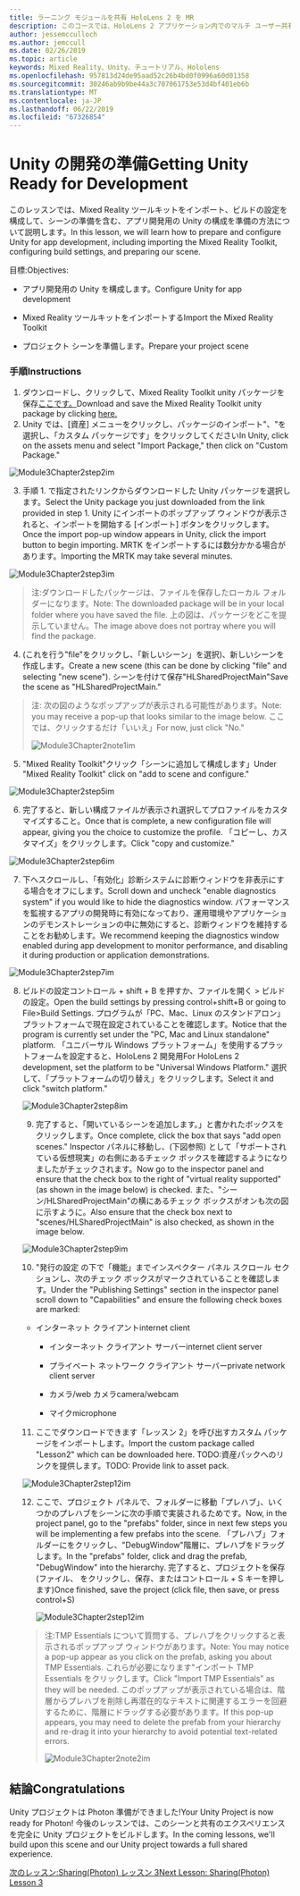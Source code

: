 ```yaml
---
title: ラーニング モジュールを共有 HoloLens 2 を MR
description: このコースでは、HoloLens 2 アプリケーション内でのマルチ ユーザー共有機能を実装する方法について説明します。
author: jessemcculloch
ms.author: jemccull
ms.date: 02/26/2019
ms.topic: article
keywords: Mixed Reality、Unity、チュートリアル、Hololens
ms.openlocfilehash: 957813d24de95aad52c26b4bd0f0996a60d01358
ms.sourcegitcommit: 30246ab9b9be44a3c707061753e53d4bf401eb6b
ms.translationtype: MT
ms.contentlocale: ja-JP
ms.lasthandoff: 06/22/2019
ms.locfileid: "67326854"
---
```

# <a name="getting-unity-ready-for-development"></a><span data-ttu-id="da8d2-104">**Unity の開発の準備**</span><span class="sxs-lookup"><span data-stu-id="da8d2-104">**Getting Unity Ready for Development**</span></span> 

<span data-ttu-id="da8d2-105">このレッスンでは、Mixed Reality ツールキットをインポート、ビルドの設定を構成して、シーンの準備を含む、アプリ開発用の Unity の構成を準備の方法について説明します。</span><span class="sxs-lookup"><span data-stu-id="da8d2-105">In this lesson, we will learn how to prepare and configure Unity for app development, including importing the Mixed Reality Toolkit, configuring build settings, and preparing our scene.</span></span>

<span data-ttu-id="da8d2-106">目標:</span><span class="sxs-lookup"><span data-stu-id="da8d2-106">Objectives:</span></span>

- <span data-ttu-id="da8d2-107">アプリ開発用の Unity を構成します。</span><span class="sxs-lookup"><span data-stu-id="da8d2-107">Configure Unity for app development</span></span>

- <span data-ttu-id="da8d2-108">Mixed Reality ツールキットをインポートする</span><span class="sxs-lookup"><span data-stu-id="da8d2-108">Import the Mixed Reality Toolkit</span></span>

- <span data-ttu-id="da8d2-109">プロジェクト シーンを準備します。</span><span class="sxs-lookup"><span data-stu-id="da8d2-109">Prepare your project scene</span></span>

### <a name="instructions"></a><span data-ttu-id="da8d2-110">手順</span><span class="sxs-lookup"><span data-stu-id="da8d2-110">Instructions</span></span>

1. <span data-ttu-id="da8d2-111">ダウンロードし、クリックして、Mixed Reality Toolkit unity パッケージを保存[ここです。](https://github.com/microsoft/MixedRealityToolkit-Unity/releases/download/v2.0.0-RC1-Refresh/Microsoft.MixedReality.Toolkit.Unity.Foundation-v2.0.0-RC1-Refresh.unitypackage)</span><span class="sxs-lookup"><span data-stu-id="da8d2-111">Download and save the Mixed Reality Toolkit unity package by clicking [here.](https://github.com/microsoft/MixedRealityToolkit-Unity/releases/download/v2.0.0-RC1-Refresh/Microsoft.MixedReality.Toolkit.Unity.Foundation-v2.0.0-RC1-Refresh.unitypackage)</span></span>
2. <span data-ttu-id="da8d2-112">Unity では、[資産] メニューをクリックし、パッケージのインポート"、"を選択し、「カスタム パッケージです」をクリックしてください</span><span class="sxs-lookup"><span data-stu-id="da8d2-112">In Unity, click on the assets menu and select "Import Package," then click on "Custom Package."</span></span>

![Module3Chapter2step2im](images/module3chapter2step2im.PNG)

3. <span data-ttu-id="da8d2-114">手順 1. で指定されたリンクからダウンロードした Unity パッケージを選択します。</span><span class="sxs-lookup"><span data-stu-id="da8d2-114">Select the Unity package you just downloaded from the link provided in step 1.</span></span> <span data-ttu-id="da8d2-115">Unity にインポートのポップアップ ウィンドウが表示されると、インポートを開始する [インポート] ボタンをクリックします。</span><span class="sxs-lookup"><span data-stu-id="da8d2-115">Once the import pop-up window appears in Unity, click the import button to begin importing.</span></span> <span data-ttu-id="da8d2-116">MRTK をインポートするには数分かかる場合があります。</span><span class="sxs-lookup"><span data-stu-id="da8d2-116">Importing the MRTK may take several minutes.</span></span>

![Module3Chapter2step3im](images/module3chapter2step3im.PNG)

> <span data-ttu-id="da8d2-118">注:ダウンロードしたパッケージは、ファイルを保存したローカル フォルダーになります。</span><span class="sxs-lookup"><span data-stu-id="da8d2-118">Note: The downloaded package will be in your local folder where you have saved the file.</span></span> <span data-ttu-id="da8d2-119">上の図は、パッケージをどこを提示していません。</span><span class="sxs-lookup"><span data-stu-id="da8d2-119">The image above does not portray where you will find the package.</span></span>

4. <span data-ttu-id="da8d2-120">(これを行う"file"をクリックし、「新しいシーン」を選択)、新しいシーンを作成します。</span><span class="sxs-lookup"><span data-stu-id="da8d2-120">Create a new scene (this can be done by clicking "file" and selecting "new scene").</span></span> <span data-ttu-id="da8d2-121">シーンを付けて保存"HLSharedProjectMain"</span><span class="sxs-lookup"><span data-stu-id="da8d2-121">Save the scene as "HLSharedProjectMain."</span></span>

> <span data-ttu-id="da8d2-122">注: 次の図のようなポップアップが表示される可能性があります。</span><span class="sxs-lookup"><span data-stu-id="da8d2-122">Note: you may receive a pop-up that looks similar to the image below.</span></span> <span data-ttu-id="da8d2-123">ここでは、クリックするだけ「いいえ」</span><span class="sxs-lookup"><span data-stu-id="da8d2-123">For now, just click "No."</span></span>
>
> ![Module3Chapter2note1im](images/module3chapter2note1im.PNG)

5. <span data-ttu-id="da8d2-125">"Mixed Reality Toolkit"クリック「シーンに追加して構成します」</span><span class="sxs-lookup"><span data-stu-id="da8d2-125">Under "Mixed Reality Toolkit" click on "add to scene and configure."</span></span>

![Module3Chapter2step5im](images/module3chapter2step5im.PNG)

6. <span data-ttu-id="da8d2-127">完了すると、新しい構成ファイルが表示され選択してプロファイルをカスタマイズすること。</span><span class="sxs-lookup"><span data-stu-id="da8d2-127">Once that is complete, a new configuration file will appear, giving you the choice to customize the profile.</span></span> <span data-ttu-id="da8d2-128">「コピーし、カスタマイズ」をクリックします。</span><span class="sxs-lookup"><span data-stu-id="da8d2-128">Click "copy and customize."</span></span>

![Module3Chapter2step6im](images/module3chapter2step6im.PNG)

7. <span data-ttu-id="da8d2-130">下へスクロールし、「有効化」診断システムに診断ウィンドウを非表示にする場合をオフにします。</span><span class="sxs-lookup"><span data-stu-id="da8d2-130">Scroll down and uncheck "enable diagnostics system" if you would like to hide the diagnostics window.</span></span> <span data-ttu-id="da8d2-131">パフォーマンスを監視するアプリの開発時に有効になっており、運用環境やアプリケーションのデモンストレーションの中に無効にすると、診断ウィンドウを維持することをお勧めします。</span><span class="sxs-lookup"><span data-stu-id="da8d2-131">We recommend keeping the diagnostics window enabled during app development to monitor performance, and disabling it during production or application demonstrations.</span></span>

![Module3Chapter2step7im](images/module3chapter2step7im.PNG)

8. <span data-ttu-id="da8d2-133">ビルドの設定コントロール + shift + B を押すか、ファイルを開く > ビルドの設定。</span><span class="sxs-lookup"><span data-stu-id="da8d2-133">Open the build settings by pressing control+shift+B or going to File>Build Settings.</span></span> <span data-ttu-id="da8d2-134">プログラムが「PC、Mac、Linux のスタンドアロン」プラットフォームで現在設定されていることを確認します。</span><span class="sxs-lookup"><span data-stu-id="da8d2-134">Notice that the program is currently set under the "PC, Mac and Linux standalone" platform.</span></span> <span data-ttu-id="da8d2-135">「ユニバーサル Windows プラットフォーム」を使用するプラットフォームを設定すると、HoloLens 2 開発用</span><span class="sxs-lookup"><span data-stu-id="da8d2-135">For HoloLens 2 development, set the platform to be "Universal Windows Platform."</span></span> <span data-ttu-id="da8d2-136">選択して、「プラットフォームの切り替え」をクリックします。</span><span class="sxs-lookup"><span data-stu-id="da8d2-136">Select it and click "switch platform."</span></span>

   ![Module3Chapter2step8im](images/module3chapter2step8im.PNG)

   9. <span data-ttu-id="da8d2-138">完了すると、「開いているシーンを追加します。」と書かれたボックスをクリックします。</span><span class="sxs-lookup"><span data-stu-id="da8d2-138">Once complete, click the box that says "add open scenes."</span></span> <span data-ttu-id="da8d2-139">Inspector パネルに移動し、(下図参照) として「サポートされている仮想現実」の右側にあるチェック ボックスを確認するようになりましたがチェックされます。</span><span class="sxs-lookup"><span data-stu-id="da8d2-139">Now go to the inspector panel and ensure that the check box to the right of "virtual reality supported" (as shown in the image below) is checked.</span></span> <span data-ttu-id="da8d2-140">また、"シーン/HLSharedProjectMain"の横にあるチェック ボックスがオンも次の図に示すように。</span><span class="sxs-lookup"><span data-stu-id="da8d2-140">Also ensure that the check box next to "scenes/HLSharedProjectMain" is also checked, as shown in the image below.</span></span>

   ![Module3Chapter2step9im](images/module3chapter2step9im.PNG)

   10. <span data-ttu-id="da8d2-142">"発行の設定 の下で「機能」までインスペクター パネル スクロール セクションし、次のチェック ボックスがマークされていることを確認します。</span><span class="sxs-lookup"><span data-stu-id="da8d2-142">Under the "Publishing Settings" section in the inspector panel scroll down to "Capabilities" and ensure the following check boxes are marked:</span></span>
    - <span data-ttu-id="da8d2-143">インターネット クライアント</span><span class="sxs-lookup"><span data-stu-id="da8d2-143">internet client</span></span>
       
       - <span data-ttu-id="da8d2-144">インターネット クライアント サーバー</span><span class="sxs-lookup"><span data-stu-id="da8d2-144">internet client server</span></span>
       
       - <span data-ttu-id="da8d2-145">プライベート ネットワーク クライアント サーバー</span><span class="sxs-lookup"><span data-stu-id="da8d2-145">private network client server</span></span>
   
       - <span data-ttu-id="da8d2-146">カメラ/web カメラ</span><span class="sxs-lookup"><span data-stu-id="da8d2-146">camera/webcam</span></span>

       - <span data-ttu-id="da8d2-147">マイク</span><span class="sxs-lookup"><span data-stu-id="da8d2-147">microphone</span></span>
   
   11. <span data-ttu-id="da8d2-148">ここでダウンロードできます「レッスン 2」を呼び出すカスタム パッケージをインポートします。</span><span class="sxs-lookup"><span data-stu-id="da8d2-148">Import the custom package called "Lesson2" which can be downloaded here.</span></span> <span data-ttu-id="da8d2-149">TODO:資産パックへのリンクを提供します。</span><span class="sxs-lookup"><span data-stu-id="da8d2-149">TODO: Provide link to asset pack.</span></span>
   
   ![Module3Chapter2step12im](images/module3chapter2step11im.PNG)
   
   12. <span data-ttu-id="da8d2-151">ここで、プロジェクト パネルで、フォルダーに移動「プレハブ」、いくつかのプレハブをシーンに次の手順で実装されるためです。</span><span class="sxs-lookup"><span data-stu-id="da8d2-151">Now, in the project panel, go to the "prefabs" folder, since in next few steps you will be implementing a few prefabs into the scene.</span></span> <span data-ttu-id="da8d2-152">「プレハブ」フォルダーにをクリックし、"DebugWindow"階層に、プレハブをドラッグします。</span><span class="sxs-lookup"><span data-stu-id="da8d2-152">In the "prefabs" folder, click and drag the prefab, "DebugWindow" into the hierarchy.</span></span> <span data-ttu-id="da8d2-153">完了すると、プロジェクトを保存 (ファイル、 をクリックし、保存、またはコントロール + S キーを押します)</span><span class="sxs-lookup"><span data-stu-id="da8d2-153">Once finished, save the project (click file, then save, or press control+S)</span></span>
   
       ![Module3Chapter2step12im](images/module3chapter2step12im.PNG)
   
   > <span data-ttu-id="da8d2-155">注:TMP Essentials について質問する、プレハブをクリックすると表示されるポップアップ ウィンドウがあります。</span><span class="sxs-lookup"><span data-stu-id="da8d2-155">Note: You may notice a pop-up appear as you click on the prefab, asking you about TMP Essentials.</span></span> <span data-ttu-id="da8d2-156">これらが必要になります"インポート TMP Essentials をクリックします。</span><span class="sxs-lookup"><span data-stu-id="da8d2-156">Click "Import TMP Essentials" as they will be needed.</span></span> <span data-ttu-id="da8d2-157">このポップアップが表示されている場合は、階層からプレハブを削除し再潜在的なテキストに関連するエラーを回避するために、階層にドラッグする必要があります。</span><span class="sxs-lookup"><span data-stu-id="da8d2-157">If this pop-up appears, you may need to delete the prefab from your hierarchy and re-drag it into your hierarchy to avoid potential text-related errors.</span></span>
   >
   > ![Module3Chapter2note2im](images/module3chapter2note2im.PNG)


## <a name="congratulations"></a><span data-ttu-id="da8d2-159">結論</span><span class="sxs-lookup"><span data-stu-id="da8d2-159">Congratulations</span></span>

<span data-ttu-id="da8d2-160">Unity プロジェクトは Photon 準備ができました!</span><span class="sxs-lookup"><span data-stu-id="da8d2-160">Your Unity Project is now ready for Photon!</span></span> <span data-ttu-id="da8d2-161">今後のレッスンでは、このシーンと共有のエクスペリエンスを完全に Unity プロジェクトをビルドします。</span><span class="sxs-lookup"><span data-stu-id="da8d2-161">In the coming lessons, we'll build upon this scene and our Unity project towards a full shared experience.</span></span>

<span data-ttu-id="da8d2-162">[次のレッスン:Sharing(Photon) レッスン 3](mrlearning-sharing(photon)-ch3.md)</span><span class="sxs-lookup"><span data-stu-id="da8d2-162">[Next Lesson: Sharing(Photon) Lesson 3](mrlearning-sharing(photon)-ch3.md)</span></span>

